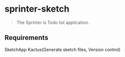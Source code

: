 # sprinter-sketch

> The Sprinter is Todo list application.

## Requirements

SketchApp
Kactus(Generate sketch files, Version control)

